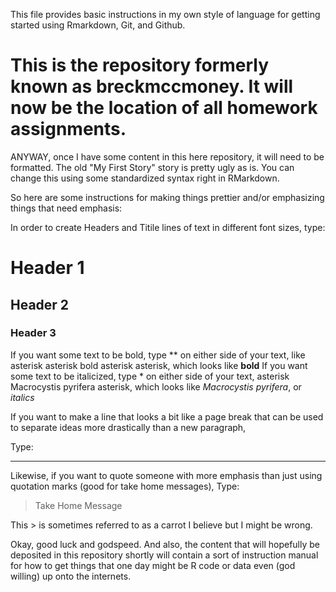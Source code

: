 This file provides basic instructions in my own style of language for getting started using Rmarkdown, Git, and Github. 

# This is the repository formerly known as breckmccmoney. It will now be the location of all homework assignments.

ANYWAY, once I have some content in this here repository, it will need to be formatted.
The old "My First Story" story is pretty ugly as is. You can change this using some standardized syntax right in RMarkdown.

So here are some instructions for making things prettier and/or emphasizing things that need emphasis:

In order to create Headers and Titile lines of text in different font sizes, type:

# Header 1
## Header 2
### Header 3

If you want some text to be bold, type ** on either side of your text, like asterisk asterisk bold asterisk asterisk, which looks like **bold**
If you want some text to be italicized, type * on either side of your text, asterisk Macrocystis pyrifera asterisk, which looks like *Macrocystis pyrifera*, or *italics*

If you want to make a line that looks a bit like a page break that can be used to separate ideas more drastically than a new paragraph,

Type: 
***
Likewise, if you want to quote someone with more emphasis than just using quotation marks (good for take home messages), Type:
> Take Home Message

This > is sometimes referred to as a carrot I believe but I might be wrong.

Okay, good luck and godspeed. And also, the content that will hopefully be deposited in this repository shortly will contain a sort of instruction manual for how to get things that one day might be R code or data even (god willing) up onto the internets.
